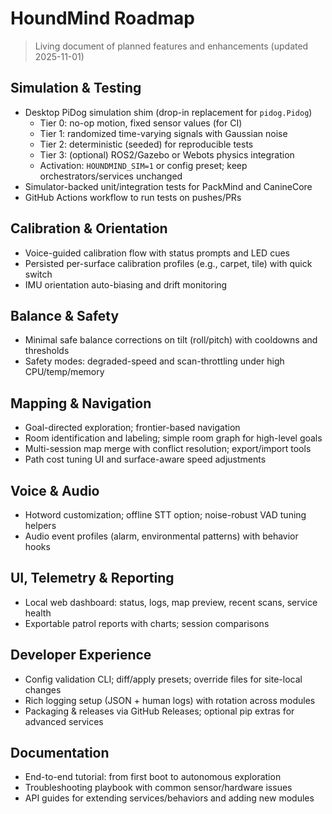 # HoundMind Roadmap
> Living document of planned features and enhancements (updated 2025-11-01)

## Simulation & Testing
- Desktop PiDog simulation shim (drop-in replacement for `pidog.Pidog`)
  - Tier 0: no-op motion, fixed sensor values (for CI)
  - Tier 1: randomized time-varying signals with Gaussian noise
  - Tier 2: deterministic (seeded) for reproducible tests
  - Tier 3: (optional) ROS2/Gazebo or Webots physics integration
  - Activation: `HOUNDMIND_SIM=1` or config preset; keep orchestrators/services unchanged
- Simulator-backed unit/integration tests for PackMind and CanineCore
- GitHub Actions workflow to run tests on pushes/PRs

## Calibration & Orientation
- Voice-guided calibration flow with status prompts and LED cues
- Persisted per-surface calibration profiles (e.g., carpet, tile) with quick switch
- IMU orientation auto-biasing and drift monitoring

## Balance & Safety
- Minimal safe balance corrections on tilt (roll/pitch) with cooldowns and thresholds
- Safety modes: degraded-speed and scan-throttling under high CPU/temp/memory

## Mapping & Navigation
- Goal-directed exploration; frontier-based navigation
- Room identification and labeling; simple room graph for high-level goals
- Multi-session map merge with conflict resolution; export/import tools
- Path cost tuning UI and surface-aware speed adjustments

## Voice & Audio
- Hotword customization; offline STT option; noise-robust VAD tuning helpers
- Audio event profiles (alarm, environmental patterns) with behavior hooks

## UI, Telemetry & Reporting
- Local web dashboard: status, logs, map preview, recent scans, service health
- Exportable patrol reports with charts; session comparisons

## Developer Experience
- Config validation CLI; diff/apply presets; override files for site-local changes
- Rich logging setup (JSON + human logs) with rotation across modules
- Packaging & releases via GitHub Releases; optional pip extras for advanced services

## Documentation
- End-to-end tutorial: from first boot to autonomous exploration
- Troubleshooting playbook with common sensor/hardware issues
- API guides for extending services/behaviors and adding new modules
